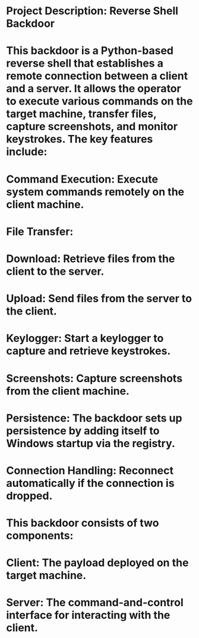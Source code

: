 # Project Description: Reverse Shell Backdoor
# This backdoor is a Python-based reverse shell that establishes a remote connection between a client and a server. It allows the operator to execute various commands on the target machine, transfer files, capture screenshots, and monitor keystrokes. The key features include:
# 
# Command Execution: Execute system commands remotely on the client machine.
# File Transfer:
# Download: Retrieve files from the client to the server.
# Upload: Send files from the server to the client.
# Keylogger: Start a keylogger to capture and retrieve keystrokes.
# Screenshots: Capture screenshots from the client machine.
# Persistence: The backdoor sets up persistence by adding itself to Windows startup via the registry.
# Connection Handling: Reconnect automatically if the connection is dropped.
# This backdoor consists of two components:
# 
# Client: The payload deployed on the target machine.
# Server: The command-and-control interface for interacting with the client.
